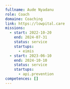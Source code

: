 ```yaml
---
fullname: Aude Nyadanu
role: Coach
domaine: Coaching
link: https://lowpital.care
missions:
  - start: 2022-10-20
    end: 2024-07-31
    status: service
    startups:
      - eimis
  - start: 2023-06-10
    end: 2024-10-10
    status: service
    startups:
      - api.prevention
competences: []
---
```

